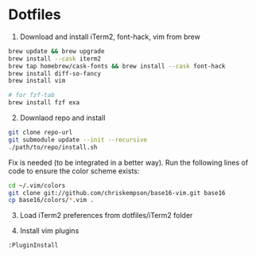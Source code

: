 # Dotfiles

1. Download and install iTerm2, font-hack, vim from brew
```bash
brew update && brew upgrade
brew install --cask iterm2
brew tap homebrew/cask-fonts && brew install --cask font-hack
brew install diff-so-fancy
brew install vim

# for fzf-tab
brew install fzf exa
```

2. Downlaod repo and install
```bash
git clone repo-url
git submodule update --init --recursive
./path/to/repo/install.sh
```

Fix is needed (to be integrated in a better way).
 Run the following lines of code to ensure the color scheme exists:
 ```bash
cd ~/.vim/colors
git clone git://github.com/chriskempson/base16-vim.git base16
cp base16/colors/*.vim .
 ```

3. Load iTerm2 preferences from dotfiles/iTerm2 folder

4. Install vim plugins
```vim
:PluginInstall
```
